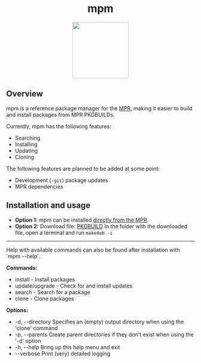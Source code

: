 <div align="center">
    <h1>mpm</h1>
    <img height="150" src="https://dl.uploadgram.me/6119620f0356eh?raw">
</div>

## Overview 
mpm is a reference package manager for the [MPR](https://mpr.hunterwittenborn.com/), making it easier to build and install packages from MPR PKGBUILDs.

Currently, mpm has the following features:

- Searching
- Installing
- Updating
- Cloning

The following features are planned to be added at some point:

- Development (`-git`) package updates
- MPR dependencies

## Installation and usage
- **Option 1:** mpm can be installed [directly from the MPR](https://mpr.hunterwittenborn.com/packages/mpm-fork/).
- **Option 2:** Download file: [PKGBUILD](https://raw.githubusercontent.com/cutefishos-ubuntu/mpm/main/makedeb/PKGBUILD) In the folder with the downloaded file, open a terminal and run `makedeb -i`
<hr>
Help with available commands can also be found after installation with `mpm --help`.

**Commands:**  
- install - Install packages  
- update/upgrade - Check for and install updates  
- search - Search for a package  
- clone - Clone packages  
  
**Options:**  
- -d, --directory Specifies an (empty) output directory when using the 'clone' command  
- -p, --parents Create parent directories if they don't exist when using the '-d' option  
- -h, --help Bring up this help menu and exit  
- --verbose Print (very) detailed logging
